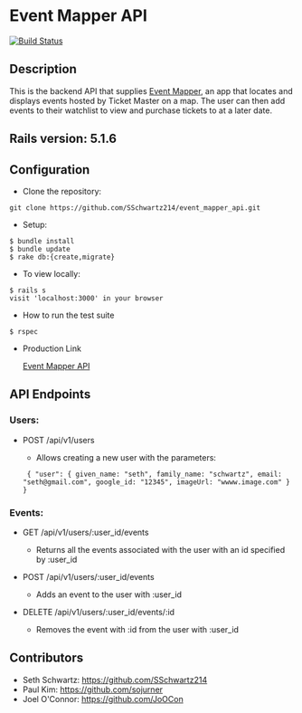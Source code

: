 # Event Mapper API
[![Build Status](https://travis-ci.com/SSchwartz214/event_mapper_api.svg?branch=master)](https://travis-ci.com/SSchwartz214/event_mapper_api)

## Description

This is the backend API that supplies [Event Mapper](https://event-mapper-fe.herokuapp.com/), an app that locates and displays events hosted by Ticket Master on a map.  The user can then add events to their watchlist to view and purchase tickets to at a later date.


## Rails version: 5.1.6

## Configuration

* Clone the repository:
```
git clone https://github.com/SSchwartz214/event_mapper_api.git
```

* Setup:
```
$ bundle install
$ bundle update
$ rake db:{create,migrate}
```

* To view locally:
```
$ rails s
visit 'localhost:3000' in your browser
```

* How to run the test suite
```
$ rspec
```

* Production Link

  [Event Mapper API](https://event-mapper-api.herokuapp.com/)

## API Endpoints

### Users:

* POST /api/v1/users

  * Allows creating a new user with the parameters:
  ```
   { "user": { given_name: "seth", family_name: "schwartz", email: "seth@gmail.com", google_id: "12345", imageUrl: "wwww.image.com" } }
  ```

### Events:

* GET /api/v1/users/:user_id/events
   * Returns all the events associated with the user with an id specified by :user_id 

* POST /api/v1/users/:user_id/events
   * Adds an event to the user with :user_id
   
* DELETE /api/v1/users/:user_id/events/:id
   * Removes the event with :id from the user with :user_id
   
 ## Contributors

* Seth Schwartz: https://github.com/SSchwartz214
* Paul Kim: https://github.com/sojurner
* Joel O'Connor: https://github.com/JoOCon
  
